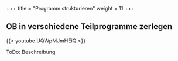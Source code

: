 +++
title = "Programm strukturieren"
weight = 11
+++

## OB in verschiedene Teilprogramme zerlegen

<div class="shadow">
  {{< youtube UQWpMJmHEiQ >}}
</div>

ToDo: Beschreibung
